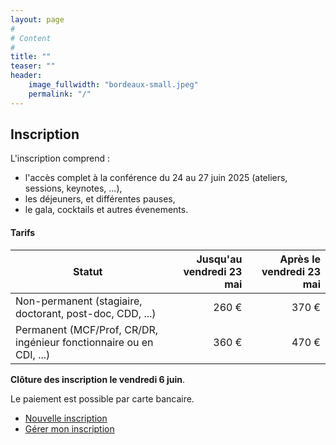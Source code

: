 ```yaml
---
layout: page
#
# Content
#
title: ""
teaser: ""
header:
    image_fullwidth: "bordeaux-small.jpeg"
    permalink: "/"
---
```



## Inscription

L'inscription comprend :
  * l'accès complet à la conférence du 24 au 27 juin 2025 (ateliers, sessions, keynotes, ...),
  * les déjeuners, et différentes pauses,
  * le gala, cocktails et autres évenements.


#### Tarifs


| Statut                                                              | Jusqu'au vendredi 23 mai | Après le vendredi 23 mai |
| ------------------------------------------------------------------- | -----------------------: | -----------------------: |
| Non-permanent (stagiaire, doctorant, post-doc, CDD, ...)            | 260 €                    | 370 €                    |
| Permanent (MCF/Prof, CR/DR, ingénieur fonctionnaire ou en CDI, ...) | 360 €                    | 470 €                    |

**Clôture des inscription le vendredi 6 juin**.

Le paiement est possible par carte bancaire.


* [Nouvelle inscription](/inscription/nouvelle)
* [Gérer mon inscription](/inscription/gestion)
